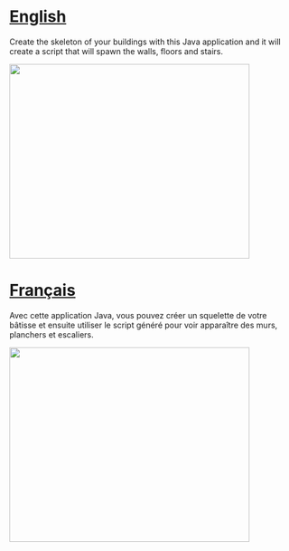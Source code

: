 # [English](ENDescription.md) #
Create the skeleton of your buildings with this Java application and it will create a script that will spawn the walls, floors and stairs.

<a href='http://www.youtube.com/watch?feature=player_embedded&v=ELHDRHq0iw0' target='_blank'><img src='http://img.youtube.com/vi/ELHDRHq0iw0/0.jpg' width='425' height=344 /></a>

# [Français](FRDescription.md) #
Avec cette application Java, vous pouvez créer un squelette de votre bâtisse et ensuite utiliser le script généré pour voir apparaître des murs, planchers et escaliers.

<a href='http://www.youtube.com/watch?feature=player_embedded&v=kDXURzZ9MEg' target='_blank'><img src='http://img.youtube.com/vi/kDXURzZ9MEg/0.jpg' width='425' height=344 /></a>